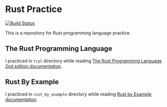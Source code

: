 # Rust Practice

[![Build Status](https://travis-ci.com/khbrst/rust-practice.svg?branch=master)](https://travis-ci.com/khbrst/rust-practice)

This is a repository for Rust programming language practice.

## The Rust Programming Language

I practiced in `trpl` directory while reading [The Rust Programming Language 2nd edition documentation](https://doc.rust-lang.org/book/).

## Rust By Example

I practiced in `rust_by_example` directory while reading [Rust by Example documentation](https://doc.rust-lang.org/rust-by-example/index.html).
